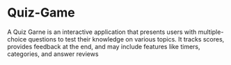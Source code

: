 # Quiz-Game
A Quiz Garne is an interactive application that presents users with multiple-choice questions to test their knowledge on various topics. It tracks scores, provides feedback at the end, and may include features like timers, categories, and answer reviews
